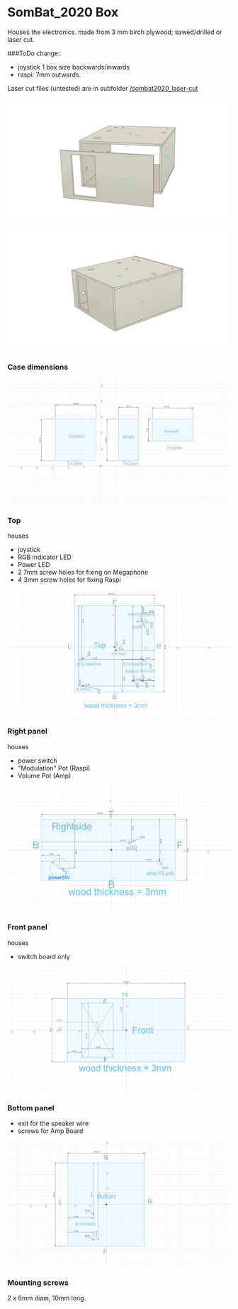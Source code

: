 #  SomBat_2020 Box 
 
Houses the electronics.
made from 3 mm birch plywood; sawed/drilled or laser cut.

###ToDo	change: 
- joystick 1 box size backwards/inwards
- raspi: 7mm outwards. 

Laser cut files (untested) are in subfolder [/sombat2020_laser-cut](/sombat2020_laser-cut)

![case dimensions](Renders2/sombat_case_v11.png)
![case dimensions](Renders2/sombat_case.png)


### Case dimensions
![case dimensions](Renders2/sombat_case_SIZE.png)
### Top 
houses

- joystick
- RGB indicator LED
- Power LED
- 2 7mm screw holes for fixing on Megaphone
- 4 3mm screw holes for fixing Raspi

![case top](Renders2/sombat_case_TOP.png)


### Right panel
houses

- power switch
- "Modulation" Pot (Raspi)
- Volume Pot (Amp)

![case right](Renders2/sombat_case_RIGHT.png)


### Front panel
houses

- switch board only

![case Top](Renders2/sombat_case_FRONT.png)

### Bottom panel
- exit for the speaker wire
- screws for Amp Board

![case Top](Renders2/sombat_case_BOTTOM.png)


### Mounting screws
2 x 6mm diam, 10mm long. 
